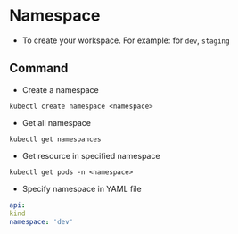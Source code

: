 # Namespace

- To create your workspace. For example: for `dev`, `staging`

## Command

- Create a namespace

```shell
kubectl create namespace <namespace>
```

- Get all namespace

```shell
kubectl get namespances
```

- Get resource in specified namespace

```shell
kubectl get pods -n <namespace>
```

- Specify namespace in YAML file

```yml
api:
kind
namespace: 'dev'
```